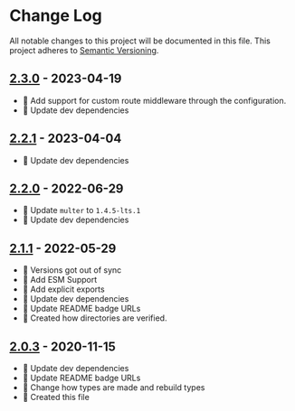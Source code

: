# Change Log

All notable changes to this project will be documented in this file. This project adheres to [Semantic Versioning](http://semver.org/).

## [2.3.0](https://github.com/uttori/uttori-plugin-upload-multer/compare/v2.2.1...v2.3.0) - 2023-04-19

- 🧰 Add support for custom route middleware through the configuration.
- 🎁 Update dev dependencies

## [2.2.1](https://github.com/uttori/uttori-plugin-upload-multer/compare/v2.2.0...v2.2.1) - 2023-04-04

- 🎁 Update dev dependencies

## [2.2.0](https://github.com/uttori/uttori-plugin-upload-multer/compare/v2.1.1...v2.2.0) - 2022-06-29

- 🎁 Update `multer` to `1.4.5-lts.1`
- 🎁 Update dev dependencies

## [2.1.1](https://github.com/uttori/uttori-plugin-upload-multer/compare/v2.0.3...v2.1.1) - 2022-05-29

- 🥴 Versions got out of sync
- 🧰 Add ESM Support
- 🧰 Add explicit exports
- 🎁 Update dev dependencies
- 🎁 Update README badge URLs
- 🧰 Created how directories are verified.

## [2.0.3](https://github.com/uttori/uttori-plugin-upload-multer/compare/v2.0.2...v2.0.3) - 2020-11-15

- 🎁 Update dev dependencies
- 🎁 Update README badge URLs
- 🧰 Change how types are made and rebuild types
- 🧰 Created this file
